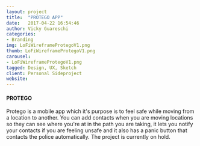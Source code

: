 ```yaml
---
layout: project
title:  "PROTEGO APP"
date:   2017-04-22 16:54:46
author: Vicky Guareschi
categories:
- Branding
img: LoFiWireframeProtegoV1.png
thumb: LoFiWireframeProtegoV1.png
carousel:
- LoFiWireframeProtegoV1.png
tagged: Design, UX, Sketch
client: Personal Sideproject
website:
---
```

#### PROTEGO
Protego is a mobile app which it's purpose is to feel safe while moving from a location to another. You can add contacts when you are moving locations so they can see where you're at in the path you are taking, it lets you notify your contacts if you are feeling unsafe and it also has a panic button that contacts the police automatically. The project is currently on hold.  


